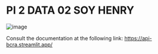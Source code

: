 # PI 2 DATA 02 SOY HENRY
 
 ![image](https://user-images.githubusercontent.com/108296379/182138583-9011699a-f009-4454-885e-80dca182b6c8.png)

Consult the documentation at the following link: https://api-bcra.streamlit.app/